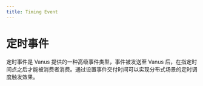```yaml
---
title: Timing Event
---
```


# 定时事件

定时事件是 Vanus 提供的一种高级事件类型，事件被发送至 Vanus 后，在指定时间点之后才能被消费者消费。通过设置事件交付时间可以实现分布式场景的定时调度触发效果。

